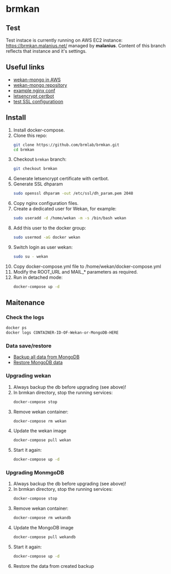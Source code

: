 # brmkan

## Test

Test instace is currently running on AWS EC2 instance: https://brmkan.malanius.net/ managed by **malanius**.
Content of this branch reflects that instance and it's settings.

## Useful links

* [wekan-mongo in AWS](https://github.com/wekan/wekan/wiki/AWS)
* [wekan-mongo repository](https://github.com/wekan/wekan-mongodb)
* [example nginx conf](https://github.com/wekan/wekan/wiki/Nginx-Webserver-Config)
* [letsencrypt certbot](https://certbot.eff.org/)
* [test SSL configuratioon](https://www.ssllabs.com/ssltest/index.html)

## Install

1. Install docker-compose.
1. Clone this repo:
    ```bash
    git clone https://github.com/brmlab/brmkan.git
    cd brmkan
    ```
1. Checkout `brmkan` branch:
    ```bash
    git checkout brmkan
    ```
1. Generate letsencrypt certificate with certbot.
1. Generate SSL dhparam
    ```bash
    sudo openssl dhparam -out /etc/ssl/dh_param.pem 2048
    ```
1. Copy nginx configuration files.
1. Create a dedicated user for Wekan, for example:
    ```bash
    sudo useradd -d /home/wekan -m -s /bin/bash wekan
    ```
1. Add this user to the docker group:
    ```bash
    sudo usermod -aG docker wekan
    ```
1. Switch login as user wekan:
    ```bash
    sudo su - wekan
    ```
1. Copy docker-compose.yml file to /home/wekan/docker-compose.yml
1. Modify the ROOT_URL and MAIL_* parameters as required.
1. Run in detached mode:
    ```bash
    docker-compose up -d
    ```

## Maitenance

### Check the logs

```bash
docker ps
docker logs CONTAINER-ID-OF-Wekan-or-MongoDB-HERE
```

### Data save/restore

* [Backup all data from MongoDB](https://github.com/wekan/wekan/wiki/Export-Docker-Mongo-Data)
* [Restore MongoDB data](https://github.com/wekan/wekan/wiki/Export-Docker-Mongo-Data)

### Upgrading wekan

1. Always backup the db before upgrading (see above)!
2. In brmkan directory, stop the running services:
    ```bash
    docker-compose stop
    ```
3. Remove wekan container:
    ```bash
    docker-compose rm wekan
    ```
4. Update the wekan image
    ```bash
    docker-compose pull wekan
    ```
5. Start it again:
    ```bash
    docker-compose up -d
    ```

### Upgrading MonmgoDB

1. Always backup the db before upgrading (see above)!
1. In brmkan directory, stop the running services:
    ```bash
    docker-compose stop
    ```
1. Remove wekan container:
    ```bash
    docker-compose rm wekandb
    ```
1. Update the MongoDB image
    ```bash
    docker-compose pull wekandb
    ```
1. Start it again:
    ```bash
    docker-compose up -d
    ```
1. Restore the data from created backup
